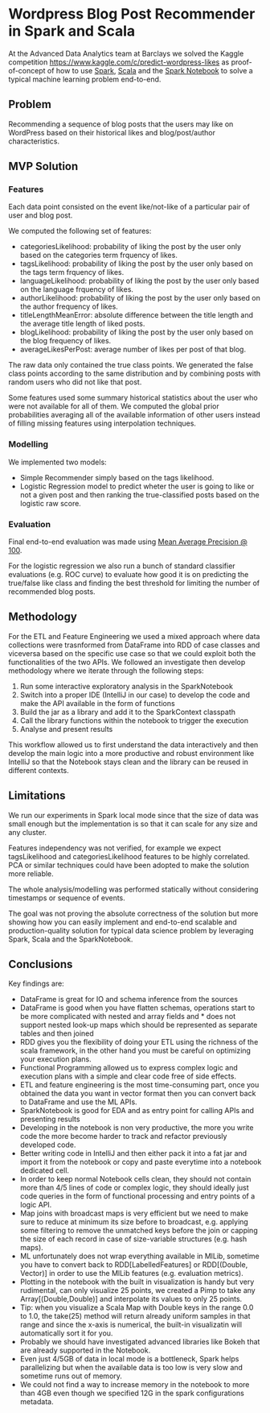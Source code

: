 # Wordpress Blog Post Recommender in Spark and Scala

At the Advanced Data Analytics team at Barclays we solved the Kaggle competition https://www.kaggle.com/c/predict-wordpress-likes as proof-of-concept of how to use [Spark](https://github.com/apache/spark), [Scala](https://github.com/scala/scala) and the [Spark Notebook](https://github.com/andypetrella/spark-notebook) to solve a typical machine learning problem end-to-end.

## Problem

Recommending a sequence of blog posts that the users may like on WordPress based on their historical likes and blog/post/author characteristics.

## MVP Solution

### Features

Each data point consisted on the event like/not-like of a particular pair of user and blog post.

We computed the following set of features:
* categoriesLikelihood: probability of liking the post by the user only based on the categories term frquency of likes.
* tagsLikelihood: probability of liking the post by the user only based on the tags term frquency of likes.
* languageLikelihood: probability of liking the post by the user only based on the language frquency of likes.
* authorLikelihood: probability of liking the post by the user only based on the author frequency of likes.
* titleLengthMeanError: absolute difference between the title length and the average title length of liked posts.
* blogLikelihood: probability of liking the post by the user only based on the blog frequency of likes.
* averageLikesPerPost: average number of likes per post of that blog.

The raw data only contained the true class points. We generated the false class points according to the same distribution and by combining posts with random users who did not like that post.

Some features used some summary historical statistics about the user who were not available for all of them. We computed the global prior probabilities averaging all of the available information of other users instead of filling missing features using interpolation techniques.

### Modelling

We implemented two models:
* Simple Recommender simply based on the tags likelihood.
* Logistic Regression model to predict wheter the user is going to like or not a given post and then ranking the true-classified posts based on the logistic raw score.
 
### Evaluation
Final end-to-end evaluation was made using [Mean Average Precision @ 100](https://www.kaggle.com/wiki/MeanAveragePrecision).

For the logistic regression we also run a bunch of standard classifier evaluations (e.g. ROC curve) to evaluate how good it is on predicting the true/false like class and finding the best threshold for limiting the number of recommended blog posts.

## Methodology

For the ETL and Feature Engineering we used a mixed approach where data collections were trasnformed from DataFrame into RDD of case classes and viceversa based on the specific use case so that we could exploit both the functionalities of the two APIs.
We followed an investigate then develop methodology where we iterate through the following steps:

1. Run some interactive exploratory analysis in the SparkNotebook
2. Switch into a proper IDE (IntelliJ in our case) to develop the code and make the API available in the form of functions
3. Build the jar as a library and add it to the SparkContext classpath
4. Call the library functions within the notebook to trigger the execution
5. Analyse and present results
 
This workflow allowed us to first understand the data interactively and then develop the main logic into a more productive and robust environment like IntelliJ so that the Notebook stays clean and the library can be reused in different contexts.

## Limitations

We run our experiments in Spark local mode since that the size of data was small enough but the implementation is so that it can scale for any size and any cluster.

Features independency was not verified, for example we expect tagsLikelihood and categoriesLikelihood features to be highly correlated. PCA or similar techniques could have been adopted to make the solution more reliable.

The whole analysis/modelling was performed statically without considering timestamps or sequence of events.

The goal was not proving the absolute correctness of the solution but more showing how you can easily implement and end-to-end scalable and production-quality solution for typical data science problem by leveraging Spark, Scala and the SparkNotebook.

## Conclusions

Key findings are:

* DataFrame is great for IO and schema inference from the sources
* DataFrame is good when you have flatten schemas, operations start to be more complicated with nested and array fields and * does not support nested look-up maps which should be represented as separate tables and then joined
* RDD gives you the flexibility of doing your ETL using the richness of the scala framework, in the other hand you must be careful on optimizing your execution plans.
* Functional Programming allowed us to express complex logic and execution plans with a simple and clear code free of side effects.
* ETL and feature engineering is the most time-consuming part, once you obtained the data you want in vector format then you can convert back to DataFrame and use the ML APIs.
* SparkNotebook is good for EDA and as entry point for calling APIs and presenting results
* Developing in the notebook is non very productive, the more you write code the more become harder to track and refactor previously developed code. 
* Better writing code in IntelliJ and then either pack it into a fat jar and import it from the notebook or copy and paste everytime into a notebook dedicated cell.
* In order to keep normal Notebook cells clean, they should not contain more than 4/5 lines of code or complex logic, they should ideally just code queries in the form of functional processing and entry points of a logic API.
* Map joins with broadcast maps is very efficient but we need to make sure to reduce at minimum its size before to broadcast, e.g. applying some filtering to remove the unmatched keys before the join or capping the size of each record in case of size-variable structures (e.g. hash maps).
* ML unfortunately does not wrap everything available in MlLib, sometime you have to convert back to RDD[LabelledFeatures] or RDD[(Double, Vector)] in order to use the MlLib features (e.g. evaluation metrics).
* Plotting in the notebook with the built in visualization is handy but very rudimental, can only visualize 25 points, we created a Pimp to take any Array[(Double,Double)] and interpolate its values to only 25 points.
* Tip: when you visualize a Scala Map with Double keys in the range 0.0 to 1.0, the take(25) method will return already uniform samples in that range and since the x-axis is numerical, the built-in visualizatin will automatically sort it for you.
* Probably we should have investigated advanced libraries like Bokeh that are already supported in the Notebook.
* Even just 4/5GB of data in local mode is a bottleneck, Spark helps parallelizing but when the available data is too low is very slow and sometime runs out of memory.
* We could not find a way to increase memory in the notebook to more than 4GB even though we specified 12G in the spark configurations metadata.
